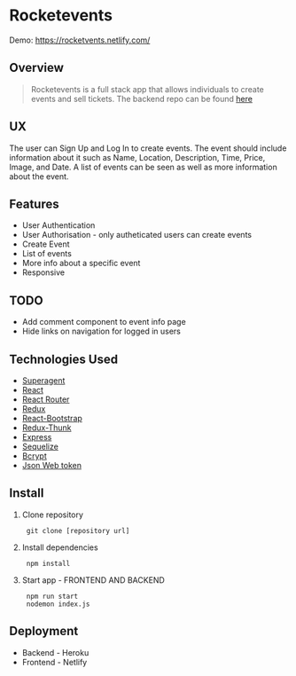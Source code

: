 # Rocketevents
Demo: https://rocketvents.netlify.com/

## Overview

>Rocketevents is a full stack app that allows individuals to create events and sell tickets. The backend repo can be found [here](https://github.com/luisanegri/rocketvents-server)

## UX

The user can Sign Up and Log In to create events. The event should include information about it such as Name, Location, Description, Time, Price, Image, and Date. A list of events can be seen as well as more information about the event.

## Features

* User Authentication
* User Authorisation - only autheticated users can create events 
* Create Event
* List of events
* More info about a specific event
* Responsive

## TODO

* Add comment component to event info page
* Hide links on navigation for logged in users

## Technologies Used

* [Superagent](https://visionmedia.github.io/superagent/)
* [React](https://reactjs.org/)
* [React Router](https://reacttraining.com/react-router/web/guides/quick-start)
* [Redux](https://redux.js.org/)
* [React-Bootstrap](https://react-bootstrap.github.io/)
* [Redux-Thunk](https://github.com/reduxjs/redux-thunk)
* [Express](https://expressjs.com/)
* [Sequelize](https://sequelize.org/)
* [Bcrypt](https://www.npmjs.com/package/bcrypt)
* [Json Web token](https://www.npmjs.com/package/jsonwebtoken)

## Install

1. Clone repository

        git clone [repository url]
        
2. Install dependencies

        npm install
        
3. Start app - FRONTEND AND BACKEND

        npm run start 
        nodemon index.js
        
## Deployment

* Backend - Heroku
* Frontend - Netlify
